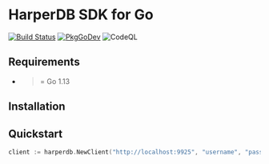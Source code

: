 # HarperDB SDK for Go

[![Build Status](https://travis-ci.org/HarperDB/harperdb-sdk-go.png?branch=master)](https://travis-ci.org/HarperDB/harperdb-sdk-go)
[![PkgGoDev](https://pkg.go.dev/badge/github.com/HarperDB/harperdb-sdk-go)](https://pkg.go.dev/github.com/HarperDB/harperdb-sdk-go)
![CodeQL](https://github.com/HarperDB/harperdb-sdk-go/workflows/CodeQL/badge.svg)

## Requirements

- >= Go 1.13 

## Installation

## Quickstart

```go
client := harperdb.NewClient("http://localhost:9925", "username", "password")
```